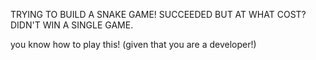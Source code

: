 TRYING TO BUILD A SNAKE GAME!
SUCCEEDED BUT AT WHAT COST? DIDN'T WIN A SINGLE GAME.

you know how to play this! (given that you are a developer!)
